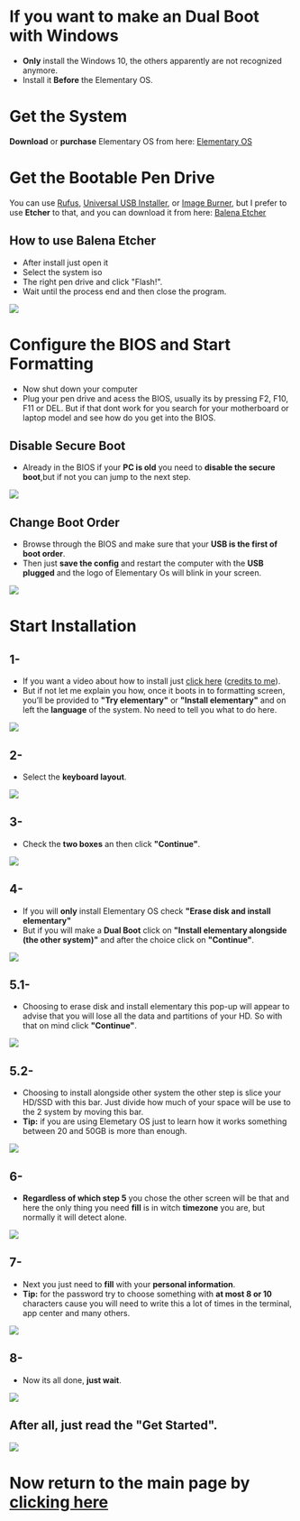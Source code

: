 # If you want to make an Dual Boot with Windows
* **Only** install the Windows 10, the others apparently are not recognized anymore.
* Install it **Before** the Elementary OS.

# Get the System

**Download** or **purchase** Elementary OS from here: [Elementary OS](https://elementary.io/)

# Get the Bootable Pen Drive
You can use [Rufus](https://rufus.ie/), [Universal USB Installer](https://www.pendrivelinux.com/universal-usb-installer-easy-as-1-2-3/), or [Image Burner](https://appcenter.elementary.io/com.github.artemanufrij.imageburner/), but I prefer to 
use **Etcher** to that, and you can download it from here: [Balena Etcher](https://www.balena.io/etcher/)

## How to use Balena Etcher

* After install just open it
* Select the system iso
* The right pen drive and click "Flash!".
* Wait until the process end and then close the program.

![](gifs/etchertuturial.gif)

# Configure the BIOS and Start Formatting

* Now shut down your computer
* Plug your pen drive and acess the BIOS, usually its by pressing F2, F10, F11 or DEL.
But if that dont work for you search for your motherboard or laptop model and see how do you get into the BIOS.

## Disable Secure Boot

* Already in the BIOS if your **PC is old** you need to **disable the secure boot**,but if not you can jump to the next 
step.

![](pictures/secureboot.jpg)

## Change Boot Order

* Browse through the BIOS and make sure that your **USB is the first of boot order**.
* Then just **save the config** and restart the computer with the **USB plugged** and the logo of Elementary Os will blink 
in your screen.

![](pictures/bootorder.jpg)

# Start Installation

## 1-
* If you want a video about how to install just [click here](https://www.youtube.com/watch?v=SOCVFD8vanA) ([credits to me](https://www.youtube.com/channel/UCsMUlVzRNZNPyPtSVygoPUQ)).
* But if not let me explain you how, once it boots in to formatting screen, you’ll be provided to **"Try elementary"** or 
**"Install elementary"** and on left the **language** of the system. No need to tell you what to do here.

![](pictures/installation01.png)

## 2-

* Select the **keyboard layout**.

![](pictures/installation02.png)

## 3-

* Check the **two boxes** an then click **"Continue"**.

![](pictures/installation03.png)

## 4-

* If you will **only** install Elementary OS check **"Erase disk and install elementary"**
* But if you will make a **Dual Boot** click on **"Install elementary alongside (the other system)"** and after the choice
click on **"Continue"**.

![](pictures/installation04.png)

## 5.1-

* Choosing to erase disk and install elementary this pop-up will appear to advise that you will lose all the data and 
partitions of your HD. So with that on mind click **"Continue"**.

![](pictures/installation05.png)

## 5.2-

* Choosing to install alongside other system the other step is slice your HD/SSD with this bar. Just divide how much of your 
space will be use to the 2 system by moving this bar.
* **Tip:** if you are using Elemetary OS just to learn how it works 
something between 20 and 50GB is more than enough.

![](pictures/installation05ifdualboot.png)

## 6-

* **Regardless of which step 5** you chose the other screen will be that and here the only thing you need **fill** is in 
witch **timezone** you are, but normally it will detect alone.

![](pictures/installation06.png)

## 7-

* Next you just need to **fill** with your **personal information**.
* **Tip:** for the password try to choose something with **at most 8 or 10** characters cause you will need to write this a 
lot of times in the terminal, app center and many others.

![](pictures/installation07.png)

## 8-

* Now its all done, **just wait**.

![](pictures/installation08.png)

## After all, just **read** the **"Get Started"**.

![](gifs/getstarted.gif)

# Now **return** to the **main page** by [**clicking here**](https://github.com/gabrielzschmitz/Elementary-OS-Perfect-Install)
